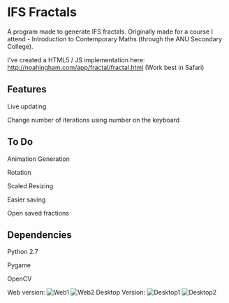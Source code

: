 IFS Fractals
===

A program made to generate IFS fractals. Originally made for a course I attend - Introduction to Contemporary Maths (through the ANU Secondary College).

I've created a HTML5 / JS implementation here: http://noahingham.com/app/fractal/fractal.html (Work best in Safari)

Features
---
Live updating

Change number of iterations using number on the keyboard

To Do
---
Animation Generation

Rotation

Scaled Resizing

Easier saving

Open saved fractions

Dependencies
---
Python 2.7

Pygame

OpenCV


Web version:
![Web1](http://i.imgur.com/aGot6vE.png)
![Web2](http://i.imgur.com/kNU8OEE.png)
Desktop Version:
![Desktop1](http://i.imgur.com/Y1DXdBf.png)
![Desktop2](http://i.imgur.com/JhOh1cK.png)

